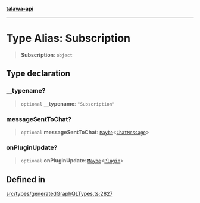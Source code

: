 [**talawa-api**](../../../README.md)

***

# Type Alias: Subscription

> **Subscription**: `object`

## Type declaration

### \_\_typename?

> `optional` **\_\_typename**: `"Subscription"`

### messageSentToChat?

> `optional` **messageSentToChat**: [`Maybe`](Maybe.md)\<[`ChatMessage`](ChatMessage.md)\>

### onPluginUpdate?

> `optional` **onPluginUpdate**: [`Maybe`](Maybe.md)\<[`Plugin`](Plugin.md)\>

## Defined in

[src/types/generatedGraphQLTypes.ts:2827](https://github.com/Suyash878/talawa-api/blob/b5a9d8b4a1ea678a3d6f5b710b3721f91a3052fc/src/types/generatedGraphQLTypes.ts#L2827)
